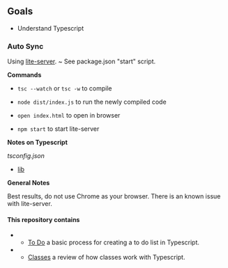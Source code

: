 ## Goals

- Understand Typescript

### Auto Sync
Using [lite-server](https://www.npmjs.com/package/lite-server). 
  ~ See package.json "start" script. 

**Commands**
* `tsc --watch` or `tsc -w` to compile 

* `node dist/index.js` to run the newly compiled code 

* `open index.html` to open in browser

* `npm start` to start lite-server

**Notes on Typescript**

*tsconfig.json*

- [lib](https://www.typescriptlang.org/tsconfig#lib) 

**General Notes**

Best results, do not use Chrome as your browser. There is an known issue with lite-server. 

#### This repository contains 

* - [To Do](./TODO/)
  a basic process for creating a to do list in Typescript. 
* - [Classes](./CLASSES/)
  a review of how classes work with Typescript. 